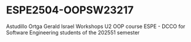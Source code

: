 # ESPE2504-OOPSW23217
Astudillo Ortga Gerald Israel Workshops U2
OOP course ESPE - DCCO for Software Engineering students of the 202551 semester
